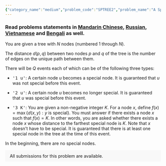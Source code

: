 ```yaml
---
{"category_name":"medium","problem_code":"SPTREE2","problem_name":"A Special Tree 2","problemComponents":{"constraints":"- $1 \\le T \\le 200$\n- $1 \\le N,Q \\le 2 \\cdot 10^5$\n- $1 \\le u_i,v_i \\le N$\n- $1 \\le t_i \\le 3$\n- $1 \\le q_i \\le N$ for each $i$ such that $t_i=1$ or $t_i=2$\n- $0 \\le q_i \\le N-1$ for each $i$ such that $t_i=3$ \n- The graph described on the input is a tree\n- In each test case, there is at least one query of type $3$\n- The sum of $N$ over all test cases does not exceed $4 \\cdot 10^5$\n- The sum of $Q$ over all test cases does not exceed $4 \\cdot 10^5$","constraintsState":true,"subtasks":"- 30 points : $1 \\leq R \\leq 10000$\n- 70 points : $1 \\leq R \\leq 10^9$\n","subtasksState":false,"inputFormat":"- The first line of the input contains a single integer $T$ - the number of test cases. The description of $T$ test cases follow.\n- The first line of each test case contains a single integer $N$.\n- $N−1$ lines follow. The $i$-th of these lines contains two integers $u_i$ and $v_i$ denoting an edge of the tree.\n- The next line contains a single integer $Q$ - the number of events.\n- $Q$ lines follow. The $i$-th of these lines contains two integers $t_i$ (the type of the $i$-th query) and $q_i$. If $t_i=1$ or $t_i=2$, $q_i$ is the vertex whose status is being changed. If $t_i=3$, $q_i$ is the parameter describing a query of the third type.","inputFormatState":true,"outputFormat":"- For each test case, print a single line.\n- In that line, print $l$ characters with no spaces between them, where $l$ is the number of queries of third type in this test case. \n- For each valid $i$, the $i$-th character in the line should be $1$ if there exists a node satisfying the conditions of the $i$-th query of third type in that test case and $0$ otherwise.\n","outputFormatState":true,"sampleTestCases":{"0":{"id":1,"input":"2\n5\n1 2\n1 3\n2 4\n2 5\n7\n1 2\n3 2\n3 3\n1 4\n3 3\n2 2\n3 1\n8\n1 2\n2 3\n2 4\n2 5\n4 6\n5 7\n5 8\n9\n1 1\n1 7\n1 8\n3 2\n3 1\n3 4\n2 1\n3 1\n3 5","output":"1011\n10110","explanation":"**Test case 1:** The following picture shows the tree in the first test case:\n\n\u003Cdiv style=\u0022text-align: center;\u0022\u003E\n\u003Cimg src=\u0022https://drive.google.com/uc?export=view\u0026id=1bDIeU2sdmfeaqDuJOUBkZ9NEbCk7R4ty\u0022 class=\u0022center\u0022\u003E\n\u003C/div\u003E\n\n- In the first query of the third type we have $K=2$ and the node $2$ is the only special node. The special node with the maximum distance from node $3$ is the node $2$ and $d(3,2)=2=K$, so the node $3$ satisfies the requirement. Therefore, the answer to this query is $1$.\n- In the second query of the third type we have $K=3$ and the node $2$ is the only special node. There do not exist any nodes at distance $K=3$ from the node $2$. Therefore, the answer to this query is $0$.\n- In the third query of the third type we have $K=3$ and the special nodes are $2$ and $4$. The special node with the maximum distance from node $3$ is the node $4$ and $d(3,4)=3=K$, so the node $3$ satisfies the requirement. Therefore, the answer to this query is $1$.\n- In the fourth query of the third type we have $K=1$ and the node $4$ is the only special node. The special node with the maximum distance from node $2$ is the node $4$ and $d(2,4)=1=K$, so the node $2$ satisfies the requirement. Therefore, the answer to this query is $1$.\n\n**Test case 2:** The following picture shows the tree in the second test case:\n\n\u003Cdiv style=\u0022text-align: center;\u0022\u003E\n\u003Cimg src=\u0022https://drive.google.com/uc?export=view\u0026id=17LIQxnIx2mu-NB5-LQ0uLTyAgrQHPbui\u0022 class=\u0022center\u0022\u003E\n\u003C/div\u003E\n\n- In the first query of the third type we have $K=2$ and the special nodes are $1$, $7$ and $8$. The special node with the maximum distance from node $2$ is the node $7$ and $d(2,7)=2=K$, so the node $2$ satisfies the requirement. Therefore, the answer to this query is $1$.\n\n- In the second query of the third type we have $K=1$ and the special nodes are $1$, $7$ and $8$. There do not exist any nodes at distance $K=1$ from their farthest special node. Therefore, the answer to this query is $0$.\n\n- In the third query of the third type we have $K=4$ and the special nodes are $1$, $7$ and $8$. The special node with the maximum distance from node $6$ is the node $7$ and $d(6,7)=4=K$, so the node $6$ satisfies the requirement. Therefore, the answer to this query is $1$.\n\n- In the fourth query of the third type we have $K=1$ and the special nodes are $7$ and $8$. The special node with the maximum distance from node $5$ is the node $7$ and $d(5,7)=1=K$, so the node $5$ satisfies the requirement. Therefore, the answer to this query is $1$.\n\n- In the fifth query of the third type we have $K=5$ and the special nodes are $7$ and $8$. There do not exist any nodes at distance $K=5$ from their farthest special node. Therefore, the answer to this query is $0$.","isDeleted":false}}},"video_editorial_url":"","languages_supported":{"0":"CPP14","1":"C","2":"JAVA","3":"PYTH 3.6","4":"CPP17","5":"PYTH","6":"PYP3","7":"CS2","8":"ADA","9":"PYPY","10":"TEXT","11":"PAS fpc","12":"NODEJS","13":"RUBY","14":"PHP","15":"GO","16":"HASK","17":"TCL","18":"PERL","19":"SCALA","20":"LUA","21":"kotlin","22":"BASH","23":"JS","24":"LISP sbcl","25":"rust","26":"PAS gpc","27":"BF","28":"CLOJ","29":"R","30":"D","31":"CAML","32":"FORT","33":"ASM","34":"swift","35":"FS","36":"WSPC","37":"LISP clisp","38":"SQL","39":"SCM guile","40":"PERL6","41":"ERL","42":"CLPS","43":"ICK","44":"NICE","45":"PRLG","46":"ICON","47":"COB","48":"SCM chicken","49":"PIKE","50":"SCM qobi","51":"ST","52":"SQLQ","53":"NEM"},"max_timelimit":2,"source_sizelimit":50000,"problem_author":"losmi247","problem_tester":"","date_added":"24-07-2021","tags":{"0":"cook131","1":"diameter","2":"losmi247","3":"lowest","4":"medium","5":"segment","6":"tree"},"problem_difficulty_level":"Medium","best_tag":"Segment Tree","editorial_url":"https://discuss.codechef.com/problems/SPTREE2","time":{"view_start_date":1627492504,"submit_start_date":1627492504,"visible_start_date":1627492504,"end_date":1735669800},"is_direct_submittable":false,"problemDiscussURL":"https://discuss.codechef.com/search?q=SPTREE2","is_proctored":false,"visitedContests":{},"layout":"problem"}
---
```

### Read problems statements in [Mandarin Chinese](https://www.codechef.com/download/translated/COOK131/mandarin/SPTREE2.pdf), [Russian](https://www.codechef.com/download/translated/COOK131/russian/SPTREE2.pdf), [Vietnamese](https://www.codechef.com/download/translated/COOK131/vietnamese/SPTREE2.pdf) and [Bengali](https://www.codechef.com/download/translated/COOK131/bengali/SPTREE2.pdf) as well. 

You are given a tree with $N$ nodes (numbered $1$ through $N$). 

The distance $d(p,q)$ between two nodes $p$ and $q$ of the tree is the number of edges on the unique path between them.

There will be $Q$ events each of which can be of the following three types:

- <tt>'1 u'</tt>: A certain node $u$ becomes a special node. It is guaranteed that $u$ was not special before this event.

- <tt>'2 u'</tt>: A certain node $u$ becomes no longer special. It is guaranteed that $u$ was special before this event.

- <tt>'3 K'</tt>: You are given a non-negative integer $K$. For a node $x$, define $f(x)=\max\{ d(x,y):y\text{ is special}\}$. You must answer if there exists a node $x$ such that $f(x)=K$. In other words, you are asked whether there exists a node $x$ whose distance to the farthest special node is $K$. Note that $x$ doesn't have to be special. It is guaranteed that there is at least one special node in the tree at the time of this event.

In the beginning, there are no special nodes.

<aside style='background: #f8f8f8;padding: 10px 15px;'><div>All submissions for this problem are available.</div></aside>